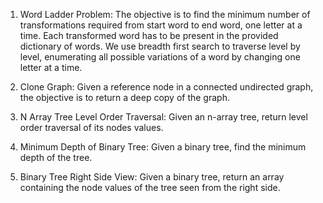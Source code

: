 1. Word Ladder Problem: The objective is to find the minimum number of transformations required from start word to end word, one letter at a time. Each transformed word has to be present in the provided dictionary of words. We use breadth first search to traverse level by level, enumerating all possible variations of a word by changing one letter at a time.

2. Clone Graph: Given a reference node in a connected undirected graph, the objective is to return a deep copy of the graph.

3. N Array Tree Level Order Traversal: Given an n-array tree, return level order traversal of its nodes values. 

4. Minimum Depth of Binary Tree: Given a binary tree, find the minimum depth of the tree. 

5. Binary Tree Right Side View: Given a binary tree, return an array containing the node values of the tree seen from the right side. 